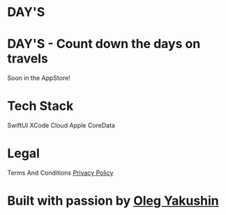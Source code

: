 
# DAY'S

# DAY'S - Count down the days on travels

Soon in the AppStore!

# Tech Stack
SwiftUI
XCode Cloud
Apple CoreData

# Legal

Terms And Conditions
[Privacy Policy](/PrivacyPolicy.md)

# Built with passion by [Oleg Yakushin](https://www.instagram.com/olegotka_swift/) 


